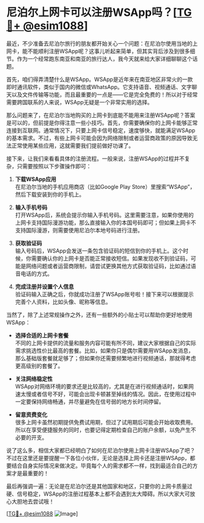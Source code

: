 # 尼泊尔上网卡可以注册WSApp吗？[[TG💪+ @esim1088](https://t.me/s/esim1088)]

最近，不少准备去尼泊尔旅行的朋友都开始关心一个问题：在尼泊尔使用当地的上网卡，能不能顺利注册WSApp呢？这事儿听起来简单，但其实背后涉及到很多细节。作为一个经常跑东南亚和南亚的旅行达人，我今天就来给大家详细聊聊这个话题。

首先，咱们得弄清楚什么是WSApp。WSApp是近年来在南亚地区非常火的一款即时通讯软件，类似于国内的微信或WhatsApp。它支持语音、视频通话、文字聊天以及文件传输等功能，而且最重要的一点是——它是完全免费的！所以对于经常需要跨国联系的人来说，WSApp无疑是一个非常实用的选择。

那么问题来了，在尼泊尔当地购买的上网卡到底能不能用来注册WSApp呢？答案是可以的，但前提是你得注意一些小技巧。首先，你需要确保你的上网卡能够正常连接到互联网。通常情况下，只要上网卡信号稳定，速度够快，就能满足WSApp的基本需求。不过，有些上网卡可能会因为网络限制或者运营商政策的原因导致无法正常使用某些应用，这就需要我们提前做好功课了。

接下来，让我们来看看具体的注册流程。一般来说，注册WSApp的过程并不复杂，只需要按照以下步骤操作即可：

1. **下载WSApp应用**  
   在尼泊尔当地的手机应用商店（比如Google Play Store）里搜索“WSApp”，然后下载安装到你的手机上。

2. **输入手机号码**  
   打开WSApp后，系统会提示你输入手机号码。这里需要注意，如果你使用的上网卡支持国际漫游功能，那么直接输入你的本国号码即可；但如果上网卡不支持国际漫游，则需要使用尼泊尔本地号码进行注册。

3. **获取验证码**  
   输入号码后，WSApp会发送一条包含验证码的短信到你的手机上。这个时候，你需要确认你的上网卡是否能正常接收短信。如果发现收不到验证码，可能是网络问题或者运营商限制，请尝试更换其他方式获取验证码，比如通过语音电话的方式。

4. **完成注册并设置个人信息**  
   验证码输入正确之后，你就成功注册了WSApp账号啦！接下来可以根据提示完善个人资料，比如头像、昵称等信息。

当然了，除了上述常规操作之外，还有一些额外的小贴士可以帮助你更好地使用WSApp：

- **选择合适的上网卡套餐**  
  不同的上网卡提供的流量和服务内容可能有所不同，建议大家根据自己的实际需求挑选性价比最高的套餐。比如，如果你只是偶尔需要用WSApp发消息，那么基础版套餐就足够了；但如果你还需要频繁地进行视频通话，那就得考虑更高级别的套餐了。

- **关注网络稳定性**  
  WSApp对网络环境的要求还是比较高的，尤其是在进行视频通话时，如果网速太慢或者信号不好，可能会出现卡顿甚至掉线的情况。因此，在使用过程中一定要保持网络畅通，并尽量避免在信号弱的地方长时间停留。

- **留意资费变化**  
  很多上网卡虽然初期提供免费试用期，但过了试用期后可能会开始收取费用。所以在享受便捷服务的同时，也要记得定期检查自己的账户余额，以免产生不必要的开支。

说了这么多，相信大家都已经明白了如何在尼泊尔使用上网卡注册WSApp了吧？不过在这里还是要提醒一下各位小伙伴，无论是选择上网卡还是注册WSApp，都要结合自身实际情况来做决定。毕竟每个人的需求都不一样，找到最适合自己的方案才是最重要的！

最后再强调一遍：无论是在尼泊尔还是其他国家和地区，只要你的上网卡质量过硬、信号稳定，WSApp的注册过程基本上都不会遇到太大障碍。所以大家大可放心大胆地去尝试哦！

[[TG💪+ @esim1088](https://t.me/s/esim1088) ![Image](https://i.postimg.cc/4NQfJmqS/Snipaste-2025-05-13-00-14-12.png)]